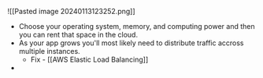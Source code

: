 ![[Pasted image 20240113123252.png]]

- Choose your operating system, memory, and computing power and then you can rent that space in the cloud.  
- As your app grows you'll most likely need to distribute traffic accross multiple instances.
	- Fix - [[AWS Elastic Load Balancing]]
- 